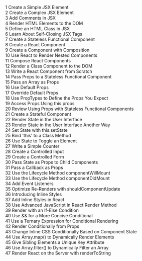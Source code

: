 1 Create a Simple JSX Element <br />
2 Create a Complex JSX Element <br />
3 Add Comments in JSX <br />
4 Render HTML Elements to the DOM <br />
5 Define an HTML Class in JSX <br />
6 Learn About Self-Closing JSX Tags <br />
7 Create a Stateless Functional Component <br />
8 Create a React Component <br />
9 Create a Component with Composition <br />
10 Use React to Render Nested Components <br />
11 Compose React Components <br />
12 Render a Class Component to the DOM <br />
13 Write a React Component from Scratch <br />
14 Pass Props to a Stateless Functional Component <br />
15 Pass an Array as Props <br />
16 Use Default Props <br />
17 Override Default Props <br />
18 Use PropTypes to Define the Props You Expect <br />
19 Access Props Using this.props <br />
20 Review Using Props with Stateless Functional Components <br />
21 Create a Stateful Component <br />
22 Render State in the User Interface <br />
23 Render State in the User Interface Another Way <br />
24 Set State with this.setState <br />
25 Bind 'this' to a Class Method <br />
26 Use State to Toggle an Element <br />
27 Write a Simple Counter <br />
28 Create a Controlled Input <br />
29 Create a Controlled Form <br />
30 Pass State as Props to Child Components <br />
31 Pass a Callback as Props <br />
32 Use the Lifecycle Method componentWillMount <br />
33 Use the Lifecycle Method componentDidMount <br />
34 Add Event Listeners <br />
35 Optimize Re-Renders with shouldComponentUpdate <br />
36 Introducing Inline Styles <br />
37 Add Inline Styles in React <br />
38 Use Advanced JavaScript in React Render Method <br />
39 Render with an If-Else Condition <br />
40 Use && for a More Concise Conditional <br />
41 Use a Ternary Expression for Conditional Rendering <br />
42 Render Conditionally from Props <br />
43 Change Inline CSS Conditionally Based on Component State <br />
44 Use Array.map() to Dynamically Render Elements <br />
45 Give Sibling Elements a Unique Key Attribute <br />
46 Use Array.filter() to Dynamically Filter an Array <br />
47 Render React on the Server with renderToString <br />
